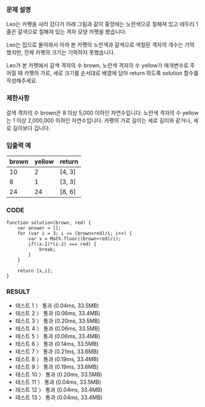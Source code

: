 ### 문제 설명

Leo는 카펫을 사러 갔다가 아래 그림과 같이 중앙에는 노란색으로 칠해져 있고 테두리 1줄은 갈색으로 칠해져 있는 격자 모양 카펫을 봤습니다.

Leo는 집으로 돌아와서 아까 본 카펫의 노란색과 갈색으로 색칠된 격자의 개수는 기억했지만, 전체 카펫의 크기는 기억하지 못했습니다.

Leo가 본 카펫에서 갈색 격자의 수 brown, 노란색 격자의 수 yellow가 매개변수로 주어질 때 카펫의 가로, 세로 크기를 순서대로 배열에 담아 return 하도록 solution 함수를 작성해주세요.

### 제한사항

갈색 격자의 수 brown은 8 이상 5,000 이하인 자연수입니다.
노란색 격자의 수 yellow는 1 이상 2,000,000 이하인 자연수입니다.
카펫의 가로 길이는 세로 길이와 같거나, 세로 길이보다 깁니다.

### 입출력 예

| brown | yellow | return |
| ----- | ------ | ------ |
| 10    | 2      | [4, 3] |
| 8     | 1      | [3, 3] |
| 24    | 24     | [8, 6] |

### CODE

```
function solution(brown, red) {
    var answer = [];
    for (var i = 3; i <= (brown+red)/i; i++) {
        var x = Math.floor((brown+red)/i);
        if((x-2)*(i-2) === red) {
            break;
        }
    }

    return [x,i];
}
```

### RESULT

- 테스트 1 〉 통과 (0.04ms, 33.5MB)
- 테스트 2 〉 통과 (0.06ms, 33.4MB)
- 테스트 3 〉 통과 (0.20ms, 33.5MB)
- 테스트 4 〉 통과 (0.06ms, 33.5MB)
- 테스트 5 〉 통과 (0.06ms, 33.4MB)
- 테스트 6 〉 통과 (0.14ms, 33.5MB)
- 테스트 7 〉 통과 (0.21ms, 33.6MB)
- 테스트 8 〉 통과 (0.19ms, 33.4MB)
- 테스트 9 〉 통과 (0.19ms, 33.6MB)
- 테스트 10 〉 통과 (0.20ms, 33.5MB)
- 테스트 11 〉 통과 (0.04ms, 33.5MB)
- 테스트 12 〉 통과 (0.04ms, 33.4MB)
- 테스트 13 〉 통과 (0.04ms, 33.4MB)
